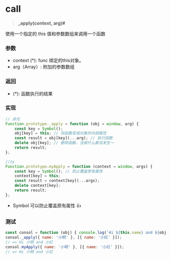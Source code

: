 # call

> <b> _apply(context, arg)#</b>

使用一个指定的 this 值和参数数组来调用一个函数

### 参数

* context (*): func 绑定的this对象。
* arg（Array）: 附加的参数数组

### 返回

* (*): 函数执行的结果

### 实现

```js
// 余光
Function.prototype._apply = function (obj = window, arg) {
    const key = Symbol();
    obj[key] = this; // 将函数变成对象的内部属性
    const result = obj[key](...arg); // 执行函数
    delete obj[key]; // 删除函数，当做什么都没发生～
    return result;
};

//zy
Function.prototype.myApply = function (context = window, args) {
    const key = Symbol(); // 防止覆盖原有属性
    context[key] = this;
    const result = context[key](...args);
    delete context[key];
    return result;
};
```

- Symbol 可以防止覆盖原有属性 👍

### 测试

```js
const consol = function (obj) { console.log(`Hi ${this.name} and ${obj.name}`) }
consol._apply({ name: '小明' }, [{ name: '小红' }]);
// => Hi 小明 and 小红
consol.myApply({ name: '小明' }, [{ name: '小红' }]);
// => Hi 小明 and 小红
```